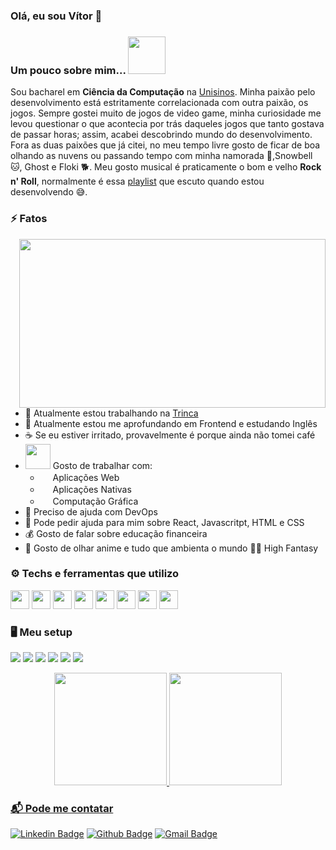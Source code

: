 ### Olá, eu sou Vítor 🤙

### Um pouco sobre mim... <img src="https://media.giphy.com/media/qqvSGf80ydPchLgyDK/giphy.gif" width="60"> 
Sou bacharel em **Ciência da Computação** na [Unisinos](https://www.unisinos.br/).
Minha paixão pelo desenvolvimento está estritamente correlacionada com outra paixão, os jogos. Sempre gostei muito de jogos de video game, minha curiosidade me levou questionar o que acontecia por trás daqueles jogos que tanto gostava de passar horas; assim, acabei descobrindo mundo do desenvolvimento.
Fora as duas paixões que já citei, no meu tempo livre gosto de ficar de boa olhando as nuvens ou passando tempo com minha namorada 👸,Snowbell 🐱, Ghost e Floki 🐕. Meu gosto musical é praticamente o bom e velho **Rock n' Roll**, normalmente é essa [playlist](https://open.spotify.com/playlist/7omgqqNJ4RfQxTZUunkWLA?si=4f6022f2467a44c9) que escuto quando estou desenvolvendo 😅.

### ⚡ Fatos
<img width="490" height="270" src="https://media.giphy.com/media/PpJgPwskZFBuw/giphy.gif" align=right>

- 🔭 Atualmente estou trabalhando na [Trinca](https://trin.ca/)
- 🌱 Atualmente estou me aprofundando em Frontend e estudando Inglês
- ☕ Se eu estiver irritado, provavelmente é porque ainda não tomei café
- <img src="https://media.giphy.com/media/RhMmGFlRGT1UtgGTaD/giphy.gif" width="40"> Gosto de trabalhar com:
  - <img src="https://cdn.jsdelivr.net/gh/devicons/devicon/icons/html5/html5-original.svg" width="16" /> Aplicações Web
  - <img src="https://cdn.jsdelivr.net/gh/devicons/devicon/icons/android/android-plain.svg" width="16" /> Aplicações Nativas
  - <img src="https://cdn.jsdelivr.net/gh/devicons/devicon/icons/unity/unity-original.svg" width="16" /> Computação Gráfica
- 🤔 Preciso de ajuda com DevOps
- 💬 Pode pedir ajuda para mim sobre React, Javascritpt, HTML e CSS
- 💰 Gosto de falar sobre educação financeira
- 🎉 Gosto de olhar anime e tudo que ambienta o mundo 🧙‍♂️ High Fantasy

### ⚙️ Techs e ferramentas que utilizo
<code><img height="30" src="https://cdn.jsdelivr.net/gh/devicons/devicon/icons/react/react-original.svg" /></code>
<code><img height="30" src="https://cdn.jsdelivr.net/gh/devicons/devicon/icons/typescript/typescript-original.svg" /></code>
<code><img height="30" src="https://cdn.jsdelivr.net/gh/devicons/devicon/icons/nextjs/nextjs-original.svg" /></code>
<code><img height="30" src="https://cdn.jsdelivr.net/gh/devicons/devicon/icons/html5/html5-original.svg" /></code>
<code><img height="30" src="https://cdn.jsdelivr.net/gh/devicons/devicon/icons/css3/css3-plain-wordmark.svg" /></code>
<code><img height="30" src="https://cdn.jsdelivr.net/gh/devicons/devicon/icons/javascript/javascript-original.svg" /></code>
<code><img height="30" src="https://cdn.jsdelivr.net/gh/devicons/devicon/icons/nodejs/nodejs-original.svg" /></code>
<code><img height="30" src="https://cdn.jsdelivr.net/gh/devicons/devicon/icons/laravel/laravel-plain-wordmark.svg" /></code>



### 🖥️ Meu setup
<img src="https://img.shields.io/badge/Windows-555555.svg?&style=flat-square&logo=windows&logoColor=0078D6"> <img src="https://img.shields.io/badge/Chrome-555555.svg?&style=flat-square&logo=google-chrome&logoColor=FABC0C"> <img src="https://img.shields.io/badge/VS Code-555555?style=flat-square&logo=visual-studio-code&logoColor=007ACC"> <img src="https://img.shields.io/badge/Terminal-555555.svg?&style=flat-square&logo=powershell&logoColor=white"> <img src="https://img.shields.io/badge/Spotify-555555.svg?&style=flat-square&logo=spotify&logoColor=1ED760"> <img src="https://img.shields.io/badge/-Linux%20Mint%20-555555?&style=flat-square&logo=LinuxMint&logoColor=87CF3E">

<div align="center">
  <a href="https://github.com/vitormarco">
  <img height="180em" src="https://github-readme-stats.vercel.app/api?username=vitormarco&show_icons=true&theme=dracula&include_all_commits=true&count_private=true"/>
  <img height="180em" src="https://github-readme-stats.vercel.app/api/top-langs/?username=vitormarco&layout=compact&langs_count=7&theme=dracula"/>
</div>


### 📬 Pode me contatar
[![Linkedin Badge](https://img.shields.io/badge/-LinkedIn-blue?style=flat-square&logo=Linkedin&logoColor=white&link=https://www.linkedin.com/in/vitor-marco/)](https://www.linkedin.com/in/vitor-marco/)
[![Github Badge](http://img.shields.io/badge/-Github-black?style=flat-square&logo=github&link=https://github.com/vitormarco)](https://github.com/vitormarco) 
[![Gmail Badge](https://img.shields.io/badge/-Gmail-d14836?style=flat-square&logo=Gmail&logoColor=white&link=mailto:vitoradrianomarco@gmail.com)](mailto:vitoradrianomarco@gmail.com)
